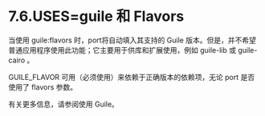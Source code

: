 # 7.6.USES=guile 和 Flavors

当使用 guile:flavors 时，port将自动填入其支持的 Guile 版本。但是，并不希望普通应用程序使用此功能；它主要用于供库和扩展使用，例如 guile-lib 或 guile-cairo 。

GUILE_FLAVOR 可用（必须使用）来依赖于正确版本的依赖项，无论 port 是否使用了 flavors 参数。

有关更多信息，请参阅使用 Guile。

